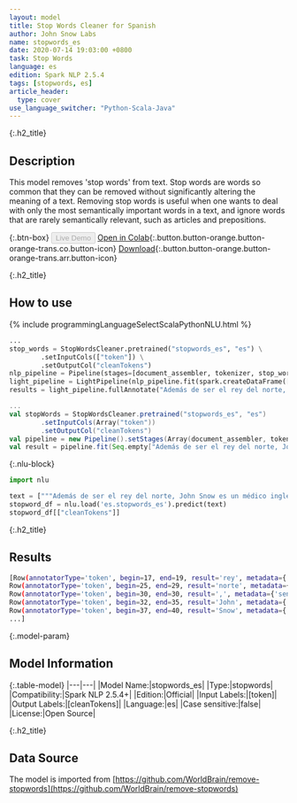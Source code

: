 ```yaml
---
layout: model
title: Stop Words Cleaner for Spanish
author: John Snow Labs
name: stopwords_es
date: 2020-07-14 19:03:00 +0800
task: Stop Words
language: es
edition: Spark NLP 2.5.4
tags: [stopwords, es]
article_header:
  type: cover
use_language_switcher: "Python-Scala-Java"
---
```


{:.h2_title}
## Description
This model removes 'stop words' from text. Stop words are words so common that they can be removed without significantly altering the meaning of a text. Removing stop words is useful when one wants to deal with only the most semantically important words in a text, and ignore words that are rarely semantically relevant, such as articles and prepositions.

{:.btn-box}
<button class="button button-orange" disabled>Live Demo</button>
[Open in Colab](https://colab.research.google.com/github/JohnSnowLabs/spark-nlp-workshop/blob/b2eb08610dd49d5b15077cc499a94b4ec1e8b861/jupyter/annotation/english/stop-words/StopWordsCleaner.ipynb){:.button.button-orange.button-orange-trans.co.button-icon}
[Download](https://s3.amazonaws.com/auxdata.johnsnowlabs.com/public/models/stopwords_es_es_2.5.4_2.4_1594742441303.zip){:.button.button-orange.button-orange-trans.arr.button-icon}

{:.h2_title}
## How to use

<div class="tabs-box" markdown="1">

{% include programmingLanguageSelectScalaPythonNLU.html %}

```python
...
stop_words = StopWordsCleaner.pretrained("stopwords_es", "es") \
        .setInputCols(["token"]) \
        .setOutputCol("cleanTokens")
nlp_pipeline = Pipeline(stages=[document_assembler, tokenizer, stop_words])
light_pipeline = LightPipeline(nlp_pipeline.fit(spark.createDataFrame([['']]).toDF("text")))
results = light_pipeline.fullAnnotate("Además de ser el rey del norte, John Snow es un médico inglés y líder en el desarrollo de la anestesia y la higiene médica.")
```

```scala
...
val stopWords = StopWordsCleaner.pretrained("stopwords_es", "es")
        .setInputCols(Array("token"))
        .setOutputCol("cleanTokens")
val pipeline = new Pipeline().setStages(Array(document_assembler, tokenizer, stopWords))
val result = pipeline.fit(Seq.empty["Además de ser el rey del norte, John Snow es un médico inglés y líder en el desarrollo de la anestesia y la higiene médica."].toDS.toDF("text")).transform(data)
```

{:.nlu-block}
```python
import nlu

text = ["""Además de ser el rey del norte, John Snow es un médico inglés y líder en el desarrollo de la anestesia y la higiene médica."""]
stopword_df = nlu.load('es.stopwords_es').predict(text)
stopword_df[["cleanTokens"]]
```

</div>

{:.h2_title}
## Results

```bash
[Row(annotatorType='token', begin=17, end=19, result='rey', metadata={'sentence': '0'}),
Row(annotatorType='token', begin=25, end=29, result='norte', metadata={'sentence': '0'}),
Row(annotatorType='token', begin=30, end=30, result=',', metadata={'sentence': '0'}),
Row(annotatorType='token', begin=32, end=35, result='John', metadata={'sentence': '0'}),
Row(annotatorType='token', begin=37, end=40, result='Snow', metadata={'sentence': '0'}),
...]
```

{:.model-param}
## Model Information

{:.table-model}
|---|---|
|Model Name:|stopwords_es|
|Type:|stopwords|
|Compatibility:|Spark NLP 2.5.4+|
|Edition:|Official|
|Input Labels:|[token]|
|Output Labels:|[cleanTokens]|
|Language:|es|
|Case sensitive:|false|
|License:|Open Source|

{:.h2_title}
## Data Source
The model is imported from [https://github.com/WorldBrain/remove-stopwords](https://github.com/WorldBrain/remove-stopwords)